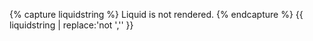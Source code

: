 ---
---

{% capture liquidstring %}
Liquid is not rendered.
{% endcapture %}
{{ liquidstring | replace:'not ','' }}
